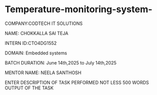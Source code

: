 # Temperature-monitoring-system-

COMPANY:CODTECH IT SOLUTIONS

NAME: CHOKKALLA SAI TEJA

INTERN ID:CTO4DG1552

DOMAIN: Embedded systems

BATCH DURATION: June 14th,2025 to July 14th,2025

MENTOR NAME: NEELA SANTHOSH

ENTER DESCRIPTION OF TASK PERFORMED NOT LESS 500 WORDS
OUTPUT OF THE TASK
